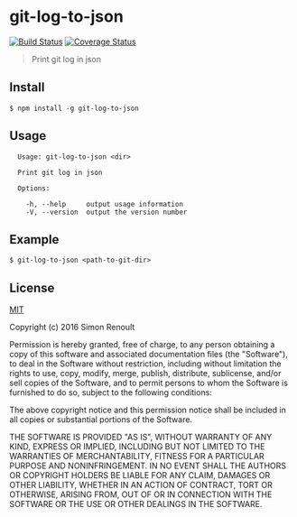 # git-log-to-json

[![Build Status](https://travis-ci.org/simonrenoult/git-log-to-json.svg?branch=master)](https://travis-ci.org/simonrenoult/git-log-to-json)
[![Coverage Status](https://coveralls.io/repos/github/simonrenoult/git-log-to-json/badge.svg?branch=master)](https://coveralls.io/github/simonrenoult/git-log-to-json?branch=master)

> Print git log in json

## Install

```
$ npm install -g git-log-to-json
```

## Usage

```
  Usage: git-log-to-json <dir>

  Print git log in json

  Options:

    -h, --help     output usage information
    -V, --version  output the version number
```

## Example

```
$ git-log-to-json <path-to-git-dir>
```

## License

[MIT](http://opensource.org/licenses/MIT)

Copyright (c) 2016 Simon Renoult

Permission is hereby granted, free of charge, to any person obtaining a copy of this software and associated documentation files (the "Software"), to deal in the Software without restriction, including without limitation the rights to use, copy, modify, merge, publish, distribute, sublicense, and/or sell copies of the Software, and to permit persons to whom the Software is furnished to do so, subject to the following conditions:

The above copyright notice and this permission notice shall be included in all copies or substantial portions of the Software.

THE SOFTWARE IS PROVIDED "AS IS", WITHOUT WARRANTY OF ANY KIND, EXPRESS OR IMPLIED, INCLUDING BUT NOT LIMITED TO THE WARRANTIES OF MERCHANTABILITY, FITNESS FOR A PARTICULAR PURPOSE AND NONINFRINGEMENT. IN NO EVENT SHALL THE AUTHORS OR COPYRIGHT HOLDERS BE LIABLE FOR ANY CLAIM, DAMAGES OR OTHER LIABILITY, WHETHER IN AN ACTION OF CONTRACT, TORT OR OTHERWISE, ARISING FROM, OUT OF OR IN CONNECTION WITH THE SOFTWARE OR THE USE OR OTHER DEALINGS IN THE SOFTWARE.
